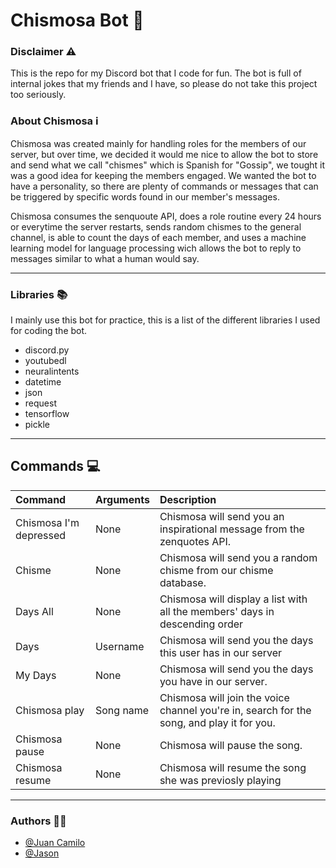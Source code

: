 # Chismosa Bot 🤖


### Disclaimer ⚠️
This is the repo for my Discord bot that I code for fun. The bot is full of internal jokes that my friends and I have, so please do not take this project too seriously.

### About Chismosa ℹ️

<p>Chismosa was created mainly for handling roles for the members of our server, but over time, we decided it would me nice to allow the bot to store and send what we call "chismes" which is Spanish for "Gossip", we tought it was a good idea for keeping the members engaged. We wanted the bot to have a personality, so there are plenty of commands or messages that can be triggered by specific words found in our member's messages.</p>

<p>Chismosa consumes the senquoute API, does a role routine every 24 hours or everytime the server restarts, sends random chismes to the general channel, is able to count the days of each member, and uses a machine learning model for language processing wich allows the bot to reply to messages similar to what a human would say. </p>

---

### Libraries 📚

I mainly use this bot for practice, this is a list of the different libraries I used for coding the bot.

- discord.py
- youtubedl
- neuralintents
- datetime
- json
- request
- tensorflow
- pickle

---

## Commands 💻

| Command     | Arguments   | Description   |
| :---        | :---        | :---          |
|Chismosa I'm depressed | None | Chismosa will send you an inspirational message from the zenquotes API. |
| Chisme | None | Chismosa will send you a random chisme from our chisme database.|
| Days All | None | Chismosa will display a list with all the members' days in descending order |
| Days | Username | Chismosa will send you the days this user has in our server|
| My Days | None | Chismosa will send you the days you have in our server.
| Chismosa play | Song name | Chismosa will join the voice channel you're in, search for the song, and play it for you. |
| Chismosa pause | None | Chismosa will pause the song. |
| Chismosa resume | None | Chismosa will resume the song she was previosly playing |

---

### Authors 🧑‍💻

- [@Juan Camilo](https://github.com/Juansu01)
- [@Jason](https://github.com/jlucero805)
